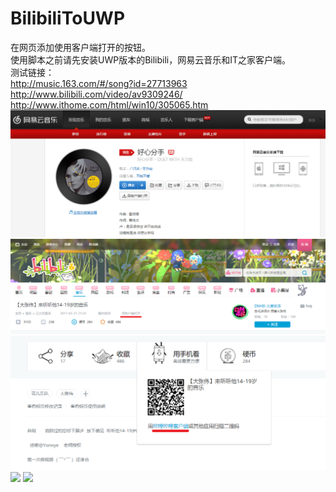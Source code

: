 # BilibiliToUWP
在网页添加使用客户端打开的按钮。</br>
使用脚本之前请先安装UWP版本的Bilibili，网易云音乐和IT之家客户端。</br>
测试链接：</br>
<http://music.163.com/#/song?id=27713963></br>
<http://www.bilibili.com/video/av9309246/></br>
<http://www.ithome.com/html/win10/305065.htm></br>
![](imgs/1.png)
![](imgs/2.png)
![](imgs/3.png)
![](imgs/4.png)
![](imgs/5.png)